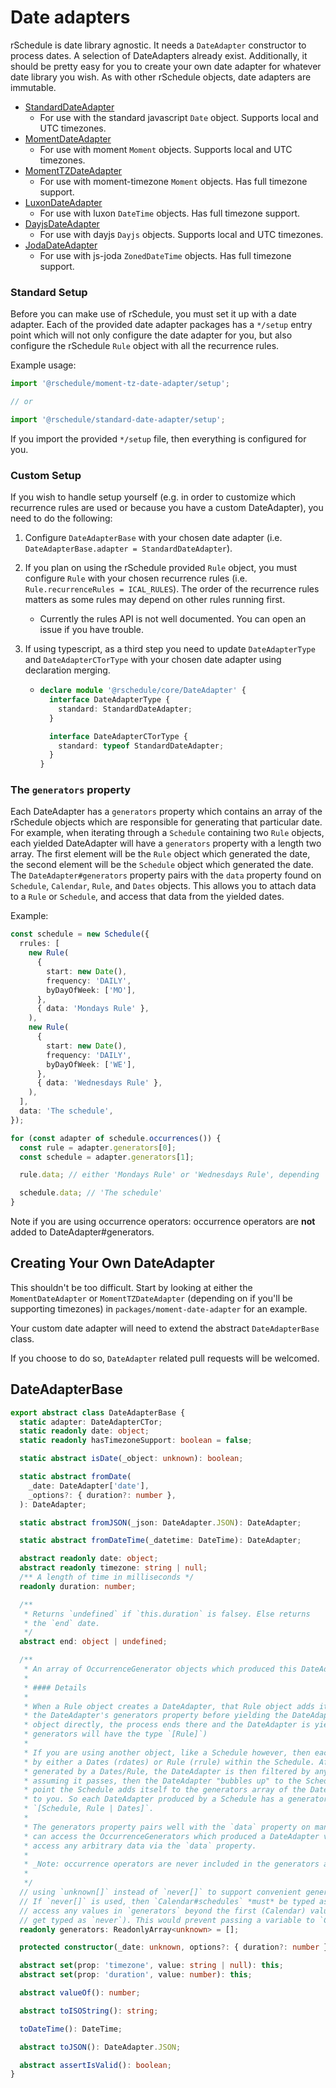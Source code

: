# Date adapters

rSchedule is date library agnostic. It needs a `DateAdapter` constructor to process dates. A selection of DateAdapters already exist. Additionally, it should be pretty easy for you to create your own date adapter for whatever date library you wish. As with other rSchedule objects, date adapters are immutable.

- [StandardDateAdapter](./standard-date-adapter)
  - For use with the standard javascript `Date` object. Supports local and UTC timezones.
- [MomentDateAdapter](./moment-date-adapter)
  - For use with moment `Moment` objects. Supports local and UTC timezones.
- [MomentTZDateAdapter](./moment-tz-date-adapter)
  - For use with moment-timezone `Moment` objects. Has full timezone support.
- [LuxonDateAdapter](./luxon-date-adapter)
  - For use with luxon `DateTime` objects. Has full timezone support.
- [DayjsDateAdapter](./dayjs-date-adapter)
  - For use with dayjs `Dayjs` objects. Supports local and UTC timezones.
- [JodaDateAdapter](./joda-date-adapter)
  - For use with js-joda `ZonedDateTime` objects. Has full timezone support.

### Standard Setup

Before you can make use of rSchedule, you must set it up with a date adapter. Each of the provided date adapter packages has a `*/setup` entry point which will not only configure the date adapter for you, but also configure the rSchedule `Rule` object with all the recurrence rules.

Example usage:

```ts
import '@rschedule/moment-tz-date-adapter/setup';

// or

import '@rschedule/standard-date-adapter/setup';
```

If you import the provided `*/setup` file, then everything is configured for you.

### Custom Setup

If you wish to handle setup yourself (e.g. in order to customize which recurrence rules are used or because you have a custom DateAdapter), you need to do the following:

1. Configure `DateAdapterBase` with your chosen date adapter (i.e. `DateAdapterBase.adapter = StandardDateAdapter`).
2. If you plan on using the rSchedule provided `Rule` object, you must configure `Rule` with your chosen recurrence rules (i.e. `Rule.recurrenceRules = ICAL_RULES`). The order of the recurrence rules matters as some rules may depend on other rules running first.
   - Currently the rules API is not well documented. You can open an issue if you have trouble.
3. If using typescript, as a third step you need to update `DateAdapterType` and `DateAdapterCTorType` with your chosen date adapter using declaration merging.

   - ```ts
     declare module '@rschedule/core/DateAdapter' {
       interface DateAdapterType {
         standard: StandardDateAdapter;
       }

       interface DateAdapterCTorType {
         standard: typeof StandardDateAdapter;
       }
     }
     ```

### The `generators` property

Each DateAdapter has a `generators` property which contains an array of the rSchedule objects which are responsible for generating that particular date. For example, when iterating through a `Schedule` containing two `Rule` objects, each yielded DateAdapter will have a `generators` property with a length two array. The first element will be the `Rule` object which generated the date, the second element will be the `Schedule` object which generated the date. The `DateAdapter#generators` property pairs with the `data` property found on `Schedule`, `Calendar`, `Rule`, and `Dates` objects. This allows you to attach data to a `Rule` or `Schedule`, and access that data from the yielded dates.

Example:

```typescript
const schedule = new Schedule({
  rrules: [
    new Rule(
      {
        start: new Date(),
        frequency: 'DAILY',
        byDayOfWeek: ['MO'],
      },
      { data: 'Mondays Rule' },
    ),
    new Rule(
      {
        start: new Date(),
        frequency: 'DAILY',
        byDayOfWeek: ['WE'],
      },
      { data: 'Wednesdays Rule' },
    ),
  ],
  data: 'The schedule',
});

for (const adapter of schedule.occurrences()) {
  const rule = adapter.generators[0];
  const schedule = adapter.generators[1];

  rule.data; // either 'Mondays Rule' or 'Wednesdays Rule', depending

  schedule.data; // 'The schedule'
}
```

Note if you are using occurrence operators: occurrence operators are **not** added to DateAdapter#generators.

## Creating Your Own DateAdapter

This shouldn't be too difficult. Start by looking at either the `MomentDateAdapter` or `MomentTZDateAdapter` (depending on if you'll be supporting timezones) in `packages/moment-date-adapter` for an example.

Your custom date adapter will need to extend the abstract `DateAdapterBase` class.

If you choose to do so, `DateAdapter` related pull requests will be welcomed.

## DateAdapterBase

```typescript
export abstract class DateAdapterBase {
  static adapter: DateAdapterCTor;
  static readonly date: object;
  static readonly hasTimezoneSupport: boolean = false;

  static abstract isDate(_object: unknown): boolean;

  static abstract fromDate(
    _date: DateAdapter['date'],
    _options?: { duration?: number },
  ): DateAdapter;

  static abstract fromJSON(_json: DateAdapter.JSON): DateAdapter;

  static abstract fromDateTime(_datetime: DateTime): DateAdapter;

  abstract readonly date: object;
  abstract readonly timezone: string | null;
  /** A length of time in milliseconds */
  readonly duration: number;

  /**
   * Returns `undefined` if `this.duration` is falsey. Else returns
   * the `end` date.
   */
  abstract end: object | undefined;

  /**
   * An array of OccurrenceGenerator objects which produced this DateAdapter.
   *
   * #### Details
   *
   * When a Rule object creates a DateAdapter, that Rule object adds itself to
   * the DateAdapter's generators property before yielding the DateAdapter. If you are using a Rule
   * object directly, the process ends there and the DateAdapter is yielded to you (in this case,
   * generators will have the type `[Rule]`)
   *
   * If you are using another object, like a Schedule however, then each DateAdapter is generated
   * by either a Dates (rdates) or Rule (rrule) within the Schedule. After being originally
   * generated by a Dates/Rule, the DateAdapter is then filtered by any exdate/exrules and,
   * assuming it passes, then the DateAdapter "bubbles up" to the Schedule object itself. At this
   * point the Schedule adds itself to the generators array of the DateAdapter and yields the date
   * to you. So each DateAdapter produced by a Schedule has a generators property of type
   * `[Schedule, Rule | Dates]`.
   *
   * The generators property pairs well with the `data` property on many OccurrenceGenerators. You
   * can access the OccurrenceGenerators which produced a DateAdapter via `generators`, and then
   * access any arbitrary data via the `data` property.
   *
   * _Note: occurrence operators are never included in the generators array._
   *
   */
  // using `unknown[]` instead of `never[]` to support convenient generator typing in `Calendar`.
  // If `never[]` is used, then `Calendar#schedules` *must* be typed as a tuple in order to
  // access any values in `generators` beyond the first (Calendar) value (the rest of the values
  // get typed as `never`). This would prevent passing a variable to `Calendar#schedules`.
  readonly generators: ReadonlyArray<unknown> = [];

  protected constructor(_date: unknown, options?: { duration?: number });

  abstract set(prop: 'timezone', value: string | null): this;
  abstract set(prop: 'duration', value: number): this;

  abstract valueOf(): number;

  abstract toISOString(): string;

  toDateTime(): DateTime;

  abstract toJSON(): DateAdapter.JSON;

  abstract assertIsValid(): boolean;
}
```
